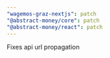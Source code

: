 ```yaml
---
"wagemos-graz-nextjs": patch
"@abstract-money/core": patch
"@abstract-money/react": patch
---
```


Fixes api url propagation
